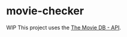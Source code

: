 # movie-checker
WIP
This project uses the [The Movie DB - API](https://www.themoviedb.org/documentation/api).